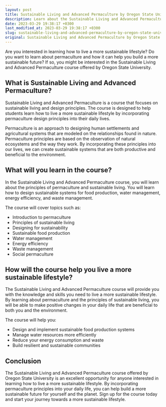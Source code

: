 ```yaml
---
layout: post
title: Sustainable Living and Advanced Permaculture by Oregon State University
description: Learn about the Sustainable Living and Advanced Permaculture course offered by Oregon State University and how it can help you live a sustainable lifestyle.
date: 2023-03-29 19:38:17 +0300
last_modified_at: 2023-03-29 19:38:17 +0300
slug: sustainable-living-and-advanced-permaculture-by-oregon-state-university
original: Sustainable Living and Advanced Permaculture by Oregon State University
---
```


Are you interested in learning how to live a more sustainable lifestyle? Do you want to learn about permaculture and how it can help you build a more sustainable future? If so, you might be interested in the Sustainable Living and Advanced Permaculture course offered by Oregon State University.

## What is Sustainable Living and Advanced Permaculture?

Sustainable Living and Advanced Permaculture is a course that focuses on sustainable living and design principles. The course is designed to help students learn how to live a more sustainable lifestyle by incorporating permaculture design principles into their daily lives.

Permaculture is an approach to designing human settlements and agricultural systems that are modeled on the relationships found in nature. Permaculture principles are based on the observation of natural ecosystems and the way they work. By incorporating these principles into our lives, we can create sustainable systems that are both productive and beneficial to the environment.

## What will you learn in the course?

In the Sustainable Living and Advanced Permaculture course, you will learn about the principles of permaculture and sustainable living. You will learn how to design sustainable systems for food production, water management, energy efficiency, and waste management.

The course will cover topics such as:

- Introduction to permaculture
- Principles of sustainable living
- Designing for sustainability
- Sustainable food production
- Water management
- Energy efficiency
- Waste management
- Social permaculture

## How will the course help you live a more sustainable lifestyle?

The Sustainable Living and Advanced Permaculture course will provide you with the knowledge and skills you need to live a more sustainable lifestyle. By learning about permaculture and the principles of sustainable living, you will be able to make positive changes in your daily life that are beneficial to both you and the environment.

The course will help you:

- Design and implement sustainable food production systems
- Manage water resources more efficiently
- Reduce your energy consumption and waste
- Build resilient and sustainable communities

## Conclusion

The Sustainable Living and Advanced Permaculture course offered by Oregon State University is an excellent opportunity for anyone interested in learning how to live a more sustainable lifestyle. By incorporating permaculture principles into your daily life, you can help build a more sustainable future for yourself and the planet. Sign up for the course today and start your journey towards a more sustainable lifestyle.